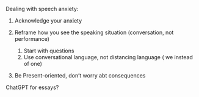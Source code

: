 Dealing with speech anxiety:

1. Acknowledge your anxiety
2. Reframe how you see the speaking situation (conversation, not performance)
    
    1. Start with questions
    2. Use conversational language, not distancing language ( we instead of one)
3. Be Present-oriented, don’t worry abt consequences
   

ChatGPT for essays?